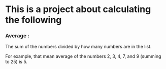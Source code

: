 This is a project about calculating the following
===================================================

### Average : 
The sum of the numbers divided by how many numbers are in the list.

For example, that mean average of the numbers 2, 3, 4, 7, and 9 (summing to 25) is 5.